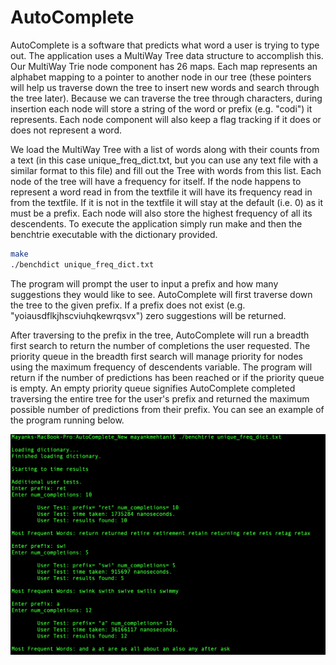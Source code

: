 # AutoComplete
AutoComplete is a software that predicts what word a user is trying to type out. The application uses a MultiWay Tree data structure to accomplish this. Our MultiWay Trie node component has 26 maps. Each map represents an alphabet mapping to a pointer to another node in our tree (these pointers will help us traverse down the tree to insert new words and search through the tree later). Because we can traverse the tree through characters, during insertion each node will store a string of the word or prefix (e.g. "codi") it represents. Each node component will also keep a flag tracking if it does or does not represent a word.

We load the MultiWay Tree with a list of words along with their counts from a text (in this case unique_freq_dict.txt, but you can use any text file with a similar format to this file) and fill out the Tree with words from this list. Each node of the tree will have a frequency for itself. If the node happens to represent a word read in from the textfile it will have its frequency read in from the textfile. If it is not in the textfile it will stay at the default (i.e. 0) as it must be a prefix. Each node will also store the highest frequency of all its descendents. To execute the application simply run make and then the benchtrie executable with the dictionary provided.

```sh
make
./benchdict unique_freq_dict.txt
```

The program will prompt the user to input a prefix and how many suggestions they would like to see. AutoComplete will first traverse down the tree to the given prefix. If a prefix does not exist (e.g. "yoiausdflkjhscviuhqkewrqsvx") zero suggestions will be returned.

After traversing to the prefix in the tree, AutoComplete will run a breadth first search to return the number of completions the user requested. The priority queue in the breadth first search will manage priority for nodes using the maximum frequency of descendents variable. The program will return if the number of predictions has been reached or if the priority queue is empty. An empty priority queue signifies AutoComplete completed traversing the entire tree for the user's prefix and returned the maximum possible number of predictions from their prefix. You can see an example of the program running below.

![AutoComplete running](https://github.com/mayankmehtani/AutoComplete/blob/master/example.png)
